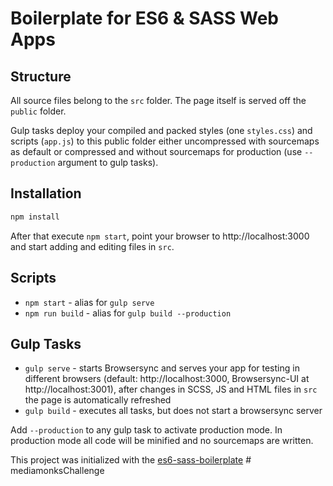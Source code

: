# Boilerplate for ES6 & SASS Web Apps

## Structure
All source files belong to the `src` folder. The page itself is served off the `public` folder.

Gulp tasks deploy your compiled and packed styles (one `styles.css`) and scripts (`app.js`) to this public folder either uncompressed with sourcemaps as default or compressed and without sourcemaps for production (use `--production` argument to gulp tasks).

## Installation
```bash
npm install
```

After that execute `npm start`, point your browser to http://localhost:3000 and start adding and editing files in `src`.

## Scripts
* `npm start` - alias for `gulp serve`
* `npm run build` - alias for `gulp build --production`

## Gulp Tasks
* `gulp serve` - starts Browsersync and serves your app for testing in different browsers (default: http://localhost:3000, Browsersync-UI at http://localhost:3001), after changes in SCSS, JS and HTML files in `src` the page is automatically refreshed
* `gulp build` - executes all tasks, but does not start a browsersync server


Add `--production` to any gulp task to activate production mode. In production mode all code will be minified and no sourcemaps are written.

This project was initialized with the [es6-sass-boilerplate](https://github.com/freinbichler/es6-sass-boilerplate)
#   m e d i a m o n k s C h a l l e n g e  
 